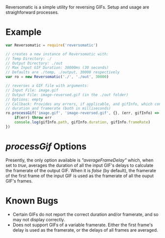 Reversomatic is a simple utility for reversing GIFs. Setup and usage are straighforward processes.

# Example
```javascript
var Reversomatic = require('reversomatic')

// creates a new instance of Reversomatic with:
// Temp Directory: ./
// Output Directory: ./out
// Max Input GIF Duration: 30000ms (30 seconds)
// Defaults are ./temp, ./output, 30000 respectively
var ro = new Reversomatic('./', './out', 30000)

// reverses a GIF file with arguments:
// Input File: image.gif
// Output File: image-reversed.gif (in the ./out folder)
// Options: empty
// Callback: Provides any errors, if applicable, and gifInfo, which contains the GIF's relative path,
// duration and framerate (both in milliseconds)
ro.processGif('image.gif', 'image-reversed.gif', {}, (err, gifInfo) => {
    if(err) throw err
    console.log(gifInfo.path, gifInfo.duration, gifInfo.frameRate)
})
```

# *processGif* Options
Presently, the only option available is *"averageFrameDelay"* which, when set to *true*, averages the duration of all the input GIF's delays to calculate the framerate of the output GIF. When it is *false* (by default), the framerate of the first frame of the input GIF is used as the framerate of all the ouput GIF's frames.

# Known Bugs
- Certain GIFs do not report the correct duration and/or framerate, and so may not display correctly.
- Does not support GIFs of a variable framerate. Either the first frame's delay is used as the framerate,
or the delays of all frames are averaged.